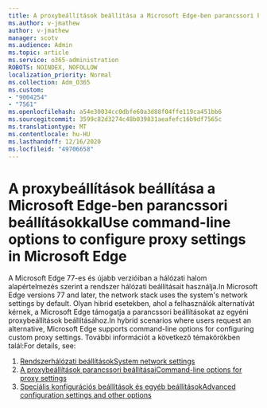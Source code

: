 ```yaml
---
title: A proxybeállítások beállítása a Microsoft Edge-ben parancssori beállításokkal
ms.author: v-jmathew
author: v-jmathew
manager: scotv
ms.audience: Admin
ms.topic: article
ms.service: o365-administration
ROBOTS: NOINDEX, NOFOLLOW
localization_priority: Normal
ms.collection: Adm_O365
ms.custom:
- "9004254"
- "7561"
ms.openlocfilehash: a54e30034cc0dbfe60a3d88f04ffe119ca451bb6
ms.sourcegitcommit: 3599c82d3274c48b039831aeafefc16b9df7565c
ms.translationtype: MT
ms.contentlocale: hu-HU
ms.lasthandoff: 12/16/2020
ms.locfileid: "49706658"
---
```

# <a name="use-command-line-options-to-configure-proxy-settings-in-microsoft-edge"></a><span data-ttu-id="85d5c-102">A proxybeállítások beállítása a Microsoft Edge-ben parancssori beállításokkal</span><span class="sxs-lookup"><span data-stu-id="85d5c-102">Use command-line options to configure proxy settings in Microsoft Edge</span></span>

<span data-ttu-id="85d5c-103">A Microsoft Edge 77-es és újabb verzióiban a hálózati halom alapértelmezés szerint a rendszer hálózati beállításait használja.</span><span class="sxs-lookup"><span data-stu-id="85d5c-103">In Microsoft Edge versions 77 and later, the network stack uses the system's network settings by default.</span></span> <span data-ttu-id="85d5c-104">Olyan hibrid esetekben, ahol a felhasználók alternatívát kérnek, a Microsoft Edge támogatja a parancssori beállításokat az egyéni proxybeállítások beállításához.</span><span class="sxs-lookup"><span data-stu-id="85d5c-104">In hybrid scenarios where users request an alternative, Microsoft Edge supports command-line options for configuring custom proxy settings.</span></span> <span data-ttu-id="85d5c-105">További információt a következő témakörökben talál:</span><span class="sxs-lookup"><span data-stu-id="85d5c-105">For details, see:</span></span>

1. [<span data-ttu-id="85d5c-106">Rendszerhálózati beállítások</span><span class="sxs-lookup"><span data-stu-id="85d5c-106">System network settings</span></span>](https://go.microsoft.com/fwlink/?linkid=2133962)
2. [<span data-ttu-id="85d5c-107">A proxybeállítások parancssori beállításai</span><span class="sxs-lookup"><span data-stu-id="85d5c-107">Command-line options for proxy settings</span></span>](https://go.microsoft.com/fwlink/?linkid=2134292)
3. [<span data-ttu-id="85d5c-108">Speciális konfigurációs beállítások és egyéb beállítások</span><span class="sxs-lookup"><span data-stu-id="85d5c-108">Advanced configuration settings and other options</span></span>](https://go.microsoft.com/fwlink/?linkid=2134293)

